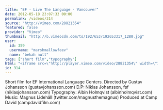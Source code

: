 ```yaml
---
title: "EF - Live The Language - Vancouver"
date: 2012-05-18 23:07:33 00:00
permalink: /videos/314
source: "http://vimeo.com/28821354"
featured: false
provider: "Vimeo"
thumbnail: "http://b.vimeocdn.com/ts/192/653/192653317_1280.jpg"
user:
  id: 359
  username: "marshmallowfeev"
  name: "bekah nutt"
tags: ["short film","typography"]
html: "<iframe src=\"http://player.vimeo.com/video/28821354\" width=\"1280\" height=\"720\" frameborder=\"0\" webkitallowfullscreen mozallowfullscreen allowfullscreen></iframe>"
id: 314
---
```


Short film for EF International Language Centers.
Directed by Gustav Johansson (gustavjohansson.com)
D.P: Niklas Johansson, fsf (niklasjohansson.com)
Typography: Albin Holmqvist (albinholmqvist.com)
Music: Magnus Lidehäll (twitter.com/magnusthemagnus)
Produced at Camp David (campdavidfilm.com)